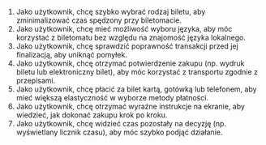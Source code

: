 1. Jako użytkownik, chcę szybko wybrać rodzaj biletu, aby zminimalizować czas spędzony przy biletomacie.
2. Jako użytkownik, chcę mieć możliwość wyboru języka, aby móc korzystać z biletomatu bez względu na znajomość języka lokalnego.
3. Jako użytkownik, chcę sprawdzić poprawność transakcji przed jej finalizacją, aby uniknąć pomyłek.
4. Jako użytkownik, chcę otrzymać potwierdzenie zakupu (np. wydruk biletu lub elektroniczny bilet), aby móc korzystać z transportu zgodnie z przepisami.
5. Jako użytkownik, chcę płacić za bilet kartą, gotówką lub telefonem, aby mieć większą elastyczność w wyborze metody płatności.
6. Jako użytkownik, chcę otrzymać wyraźne instrukcje na ekranie, aby wiedzieć, jak dokonać zakupu krok po kroku.
7. Jako użytkownik, chcę widzieć czas pozostały na decyzję (np. wyświetlany licznik czasu), aby móc szybko podjąć działanie.